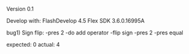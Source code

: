 Version 0.1

Develop with:
  FlashDevelop 4.5
  Flex SDK 3.6.0.16995A
  
bug1) Sign flip:
-pres 2
-do add operator
-flip sign
-pres 2 
-pres equal

expected: 0
actual: 4